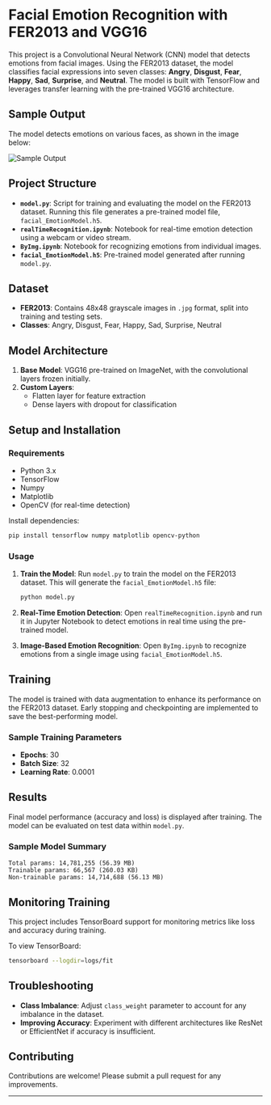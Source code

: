# Facial Emotion Recognition with FER2013 and VGG16

This project is a Convolutional Neural Network (CNN) model that detects emotions from facial images. Using the FER2013 dataset, the model classifies facial expressions into seven classes: **Angry**, **Disgust**, **Fear**, **Happy**, **Sad**, **Surprise**, and **Neutral**. The model is built with TensorFlow and leverages transfer learning with the pre-trained VGG16 architecture.
## Sample Output

The model detects emotions on various faces, as shown in the image below:

![Sample Output](https://github.com/shivamprasad1001/humanEmotionsRecognition/blob/main/predictedImg.jpg)

## Project Structure

- **`model.py`**: Script for training and evaluating the model on the FER2013 dataset. Running this file generates a pre-trained model file, `facial_EmotionModel.h5`.
- **`realTimeRecognition.ipynb`**: Notebook for real-time emotion detection using a webcam or video stream.
- **`ByImg.ipynb`**: Notebook for recognizing emotions from individual images.
- **`facial_EmotionModel.h5`**: Pre-trained model generated after running `model.py`.

## Dataset

- **FER2013**: Contains 48x48 grayscale images in `.jpg` format, split into training and testing sets.
- **Classes**: Angry, Disgust, Fear, Happy, Sad, Surprise, Neutral

## Model Architecture

1. **Base Model**: VGG16 pre-trained on ImageNet, with the convolutional layers frozen initially.
2. **Custom Layers**:
   - Flatten layer for feature extraction
   - Dense layers with dropout for classification

## Setup and Installation

### Requirements

- Python 3.x
- TensorFlow
- Numpy
- Matplotlib
- OpenCV (for real-time detection)

Install dependencies:
```bash
pip install tensorflow numpy matplotlib opencv-python
```

### Usage

1. **Train the Model**:
   Run `model.py` to train the model on the FER2013 dataset. This will generate the `facial_EmotionModel.h5` file:
   ```bash
   python model.py
   ```

2. **Real-Time Emotion Detection**:
   Open `realTimeRecognition.ipynb` and run it in Jupyter Notebook to detect emotions in real time using the pre-trained model.

3. **Image-Based Emotion Recognition**:
   Open `ByImg.ipynb` to recognize emotions from a single image using `facial_EmotionModel.h5`.

## Training

The model is trained with data augmentation to enhance its performance on the FER2013 dataset. Early stopping and checkpointing are implemented to save the best-performing model.

### Sample Training Parameters

- **Epochs**: 30
- **Batch Size**: 32
- **Learning Rate**: 0.0001

## Results

Final model performance (accuracy and loss) is displayed after training. The model can be evaluated on test data within `model.py`.

### Sample Model Summary

```
Total params: 14,781,255 (56.39 MB)
Trainable params: 66,567 (260.03 KB)
Non-trainable params: 14,714,688 (56.13 MB)
```


## Monitoring Training

This project includes TensorBoard support for monitoring metrics like loss and accuracy during training.

To view TensorBoard:
```bash
tensorboard --logdir=logs/fit
```

## Troubleshooting

- **Class Imbalance**: Adjust `class_weight` parameter to account for any imbalance in the dataset.
- **Improving Accuracy**: Experiment with different architectures like ResNet or EfficientNet if accuracy is insufficient.

## Contributing

Contributions are welcome! Please submit a pull request for any improvements.

---

